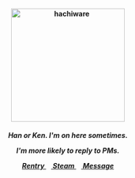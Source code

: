 <h4 align="center">
<img src="https://i.pinimg.com/736x/b6/39/6d/b6396d1c757d806a5adeb22c5cdd4e02.jpg"width="230" height="230" alt="hachiware">
<br>
</h4>
<h5 align="center">
  Han or Ken. I'm on here sometimes.
<p align> I'm more likely to reply to PMs. </p>
  
<a href=https://rentry.co/gantz> Rentry </a>⠀<a href=https://steamcommunity.com/id/katocha/> Steam </a>⠀<a href=https://neospring.org/@gantz> Message </a>
